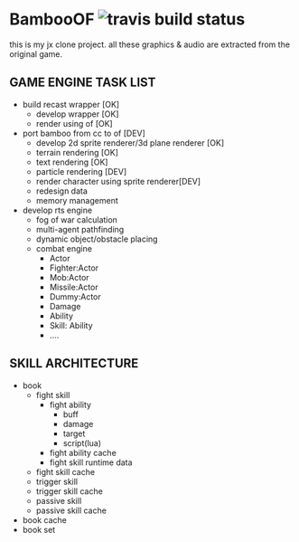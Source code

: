BambooOF ![travis build status](https://travis-ci.org/ngoaho91/BambooOF.svg)
========
this is my jx clone project. all these graphics & audio are extracted from the original game.

GAME ENGINE TASK LIST
---------
* build recast wrapper [OK]
  * develop wrapper [OK]
  * render using of [OK]
* port bamboo from cc to of [DEV]
  * develop 2d sprite renderer/3d plane renderer [OK]
  * terrain rendering [OK]
  * text rendering [OK]
  * particle rendering [DEV]
  * render character using sprite renderer[DEV]
  * redesign data
  * memory management
* develop rts engine
  * fog of war calculation
  * multi-agent pathfinding
  * dynamic object/obstacle placing
  * combat engine
    * Actor
    * Fighter:Actor
    * Mob:Actor
    * Missile:Actor
    * Dummy:Actor
    * Damage
    * Ability
    * Skill: Ability
    * ....

SKILL ARCHITECTURE
---------
- book
	- fight skill
		- fight ability
			- buff
			- damage
			- target
			- script(lua)
		- fight ability cache
		- fight skill runtime data
	- fight skill cache
	- trigger skill
	- trigger skill cache
	- passive skill
	- passive skill cache
- book cache
- book set
